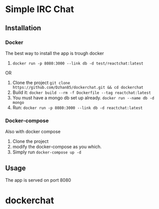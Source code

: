 # Simple IRC Chat

## Installation

### Docker

The best way to install the app is trough docker

1. ```docker run -p 8080:3000 --link db -d test/reactchat:latest```

OR

1. Clone the project ```git clone https://github.com/Dzhan85/dockerchat.git && cd dockerchat```
2. Build it: ```docker build --rm -f Dockerfile --tag reactchat:latest```
3. You must have a mongo db set up already. ```docker run --name db -d mongo```
4. Run: ```docker run -p 8080:3000 --link db -d reactchat:latest```

### Docker-compose

Also with docker compose

1. Clone the project
3. modify the docker-compose as you which.
2. Simply run ```docker-compose up -d```

## Usage
The app is served on port 8080

# dockerchat
